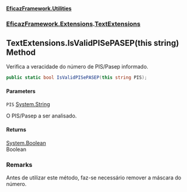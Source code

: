 #### [EficazFramework.Utilities](EficazFrameworkUtilities.md 'EficazFramework Utilities')
### [EficazFramework.Extensions](EficazFrameworkUtilities.md#EficazFramework.Extensions 'EficazFramework.Extensions').[TextExtensions](TextExtensions.md 'EficazFramework.Extensions.TextExtensions')

## TextExtensions.IsValidPISePASEP(this string) Method

Verifica a veracidade do número de PIS/Pasep informado.

```csharp
public static bool IsValidPISePASEP(this string PIS);
```
#### Parameters

<a name='EficazFramework.Extensions.TextExtensions.IsValidPISePASEP(thisstring).PIS'></a>

`PIS` [System.String](https://docs.microsoft.com/en-us/dotnet/api/System.String 'System.String')

O PIS/Pasep a ser analisado.

#### Returns
[System.Boolean](https://docs.microsoft.com/en-us/dotnet/api/System.Boolean 'System.Boolean')  
Boolean

### Remarks
Antes de utilizar este método, faz-se necessário remover a máscara do número.